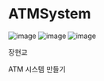 # ATMSystem

![image](https://github.com/DoroNyong/ATMSystem/assets/62960758/9cbebc0a-f898-4163-9563-4a6fbcbcf77c)
![image](https://github.com/DoroNyong/ATMSystem/assets/62960758/4691e283-1298-4376-9818-10ffc62165ed)
![image](https://github.com/DoroNyong/ATMSystem/assets/62960758/fbf63d98-9f2f-4ce5-b778-2546138c3540)


장현교


ATM 시스템 만들기
